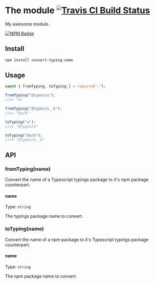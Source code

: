 # The module [![Travis CI Build Status](https://img.shields.io/travis/com/Richienb/convert-typing-name/master.svg?style=for-the-badge)](https://travis-ci.com/Richienb/convert-typing-name)

My awesome module.

[![NPM Badge](https://nodei.co/npm/convert-typing-name.png)](https://npmjs.com/package/convert-typing-name)

## Install

```sh
npm install convert-typing-name
```

## Usage

```js
const { fromTyping, toTyping } = require(".");

fromTyping("@types/a");
//=> "a"

fromTyping("@types/a__b");
//=> "@a/b"

toTyping("a");
//=> "@types/a"

toTyping("@a/b");
//=> "@types/a__b"
```

## API

### fromTyping(name)

Convert the name of a Typescript typings package to it's npm package counterpart.

#### name

Type: `string`

The typings package name to convert.

### toTyping(name)

Convert the name of a npm package to it's Typescript typings package counterpart.

#### name

Type: `string`

The npm package name to convert.
